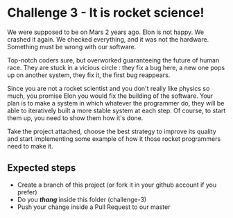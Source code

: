 # Challenge 3 - It is rocket science!
We were supposed to be on Mars 2 years ago.
Elon is not happy. We crashed it again.
We checked everything, and it was not the hardware.
Something must be wrong with our software. 

Top-notch coders sure, but overworked guaranteeing the future of human race. 
They are stuck in a vicious circle : 
they fix a bug here, a new one pops up on another system, they fix it, the first bug reappears.

Since you are not a rocket scientist and you don't really like physics so much, you promise Elon you would fix the 
building of the software.
Your plan is to make a system in which whatever the programmer do, they will be able to iteratively built a more stable 
system at each step. Of course, to start them up, you need to show them how it's done.

Take the project attached, choose the best strategy to improve its quality and start implementing some example of how it 
those rocket programmers need to make it.

## Expected steps
+ Create a branch of this project (or fork it in your github account if you prefer)
+ Do you **_thang_** inside this folder (challenge-3)
+ Push your change inside a Pull Request to our master